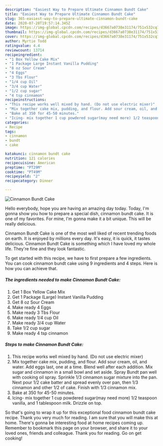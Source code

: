 ```yaml
---
description: "Easiest Way to Prepare Ultimate Cinnamon Bundt Cake"
title: "Easiest Way to Prepare Ultimate Cinnamon Bundt Cake"
slug: 365-easiest-way-to-prepare-ultimate-cinnamon-bundt-cake
date: 2020-07-28T19:57:14.345Z
image: https://img-global.cpcdn.com/recipes/d3667a0738e31174/751x532cq70/cinnamon-bundt-cake-recipe-main-photo.jpg
thumbnail: https://img-global.cpcdn.com/recipes/d3667a0738e31174/751x532cq70/cinnamon-bundt-cake-recipe-main-photo.jpg
cover: https://img-global.cpcdn.com/recipes/d3667a0738e31174/751x532cq70/cinnamon-bundt-cake-recipe-main-photo.jpg
author: Myrtie Todd
ratingvalue: 4.4
reviewcount: 13714
recipeingredient:
- "1 Box Yellow Cake Mix"
- "1 Package Large Instant Vanilla Pudding"
- "8 oz Sour Cream"
- "4 Eggs"
- "3 Tbs Flour"
- "1/4 cup Oil"
- "3/4 cup Water"
- "1/2 cup sugar"
- "4 tsp cinnamon"
recipeinstructions:
- "This recipe works well mixed by hand. (Do not use electric mixer)"
- "Mix together cake mix, pudding, and flour. Add sour cream, oil, and water. Add eggs last, one at a time. Blend well after each addition. Mix sugar and cinnamon in a small bowl and set aside. Spray Bundt pan well with cooking oil spray. Sprinkle 1/3 cinnamon sugar mixture into the pan. Next pour 1/2 cake batter and spread evenly over pan, then 1/3 cinnamon and other 1/2 of cake. Finish with 1/3 cinnamon mix."
- "Bake at 350 for 45-50 minutes."
- "Icing- mix together 1 cup powdered sugar(may need more) 1/2 teaspoon vanilla, and 1 tablespoon milk. Drizzle on top."
categories:
- Recipe
tags:
- cinnamon
- bundt
- cake

katakunci: cinnamon bundt cake 
nutrition: 121 calories
recipecuisine: American
preptime: "PT29M"
cooktime: "PT49M"
recipeyield: "2"
recipecategory: Dinner

---
```



![Cinnamon Bundt Cake](https://img-global.cpcdn.com/recipes/d3667a0738e31174/751x532cq70/cinnamon-bundt-cake-recipe-main-photo.jpg)

Hello everybody, hope you are having an amazing day today. Today, I'm gonna show you how to prepare a special dish, cinnamon bundt cake. It is one of my favorites. For mine, I'm gonna make it a bit unique. This will be really delicious.

Cinnamon Bundt Cake is one of the most well liked of recent trending foods on earth. It is enjoyed by millions every day. It's easy, it is quick, it tastes delicious. Cinnamon Bundt Cake is something which I have loved my whole life. They're fine and they look fantastic.




To get started with this recipe, we have to first prepare a few ingredients. You can cook cinnamon bundt cake using 9 ingredients and 4 steps. Here is how you can achieve that.

<!--inarticleads1-->

##### The ingredients needed to make Cinnamon Bundt Cake:

1. Get 1 Box Yellow Cake Mix
1. Get 1 Package (Large) Instant Vanilla Pudding
1. Get 8 oz Sour Cream
1. Make ready 4 Eggs
1. Make ready 3 Tbs Flour
1. Make ready 1/4 cup Oil
1. Make ready 3/4 cup Water
1. Take 1/2 cup sugar
1. Make ready 4 tsp cinnamon




<!--inarticleads2-->

##### Steps to make Cinnamon Bundt Cake:

1. This recipe works well mixed by hand. (Do not use electric mixer)
1. Mix together cake mix, pudding, and flour. Add sour cream, oil, and water. Add eggs last, one at a time. Blend well after each addition. Mix sugar and cinnamon in a small bowl and set aside. Spray Bundt pan well with cooking oil spray. Sprinkle 1/3 cinnamon sugar mixture into the pan. Next pour 1/2 cake batter and spread evenly over pan, then 1/3 cinnamon and other 1/2 of cake. Finish with 1/3 cinnamon mix.
1. Bake at 350 for 45-50 minutes.
1. Icing- mix together 1 cup powdered sugar(may need more) 1/2 teaspoon vanilla, and 1 tablespoon milk. Drizzle on top.




So that's going to wrap it up for this exceptional food cinnamon bundt cake recipe. Thank you very much for reading. I am sure that you will make this at home. There's gonna be interesting food at home recipes coming up. Remember to bookmark this page on your browser, and share it to your loved ones, friends and colleague. Thank you for reading. Go on get cooking!

